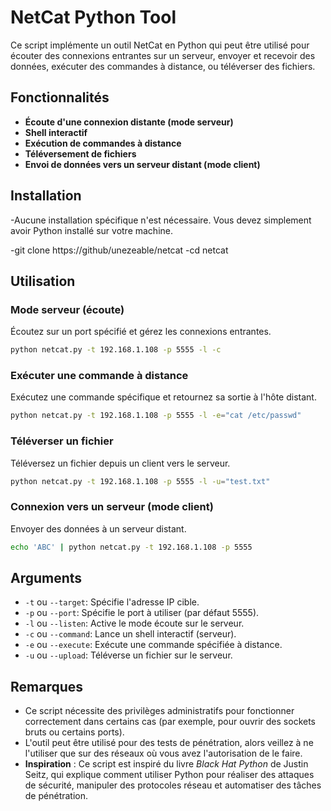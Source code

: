 # NetCat Python Tool

Ce script implémente un outil NetCat en Python qui peut être utilisé pour écouter des connexions entrantes sur un serveur, envoyer et recevoir des données, exécuter des commandes à distance, ou téléverser des fichiers.

## Fonctionnalités

- **Écoute d'une connexion distante (mode serveur)**
- **Shell interactif**
- **Exécution de commandes à distance**
- **Téléversement de fichiers**
- **Envoi de données vers un serveur distant (mode client)**

## Installation

-Aucune installation spécifique n'est nécessaire. Vous devez simplement avoir Python installé sur votre machine. 

-git clone https://github/unezeable/netcat
-cd netcat

## Utilisation

### Mode serveur (écoute)

Écoutez sur un port spécifié et gérez les connexions entrantes.

```bash
python netcat.py -t 192.168.1.108 -p 5555 -l -c
```

### Exécuter une commande à distance

Exécutez une commande spécifique et retournez sa sortie à l'hôte distant.

```bash
python netcat.py -t 192.168.1.108 -p 5555 -l -e="cat /etc/passwd"
```

### Téléverser un fichier

Téléversez un fichier depuis un client vers le serveur.

```bash
python netcat.py -t 192.168.1.108 -p 5555 -l -u="test.txt"
```

### Connexion vers un serveur (mode client)

Envoyer des données à un serveur distant.

```bash
echo 'ABC' | python netcat.py -t 192.168.1.108 -p 5555
```

## Arguments

- `-t` ou `--target`: Spécifie l'adresse IP cible.
- `-p` ou `--port`: Spécifie le port à utiliser (par défaut 5555).
- `-l` ou `--listen`: Active le mode écoute sur le serveur.
- `-c` ou `--command`: Lance un shell interactif (serveur).
- `-e` ou `--execute`: Exécute une commande spécifiée à distance.
- `-u` ou `--upload`: Téléverse un fichier sur le serveur.

## Remarques

- Ce script nécessite des privilèges administratifs pour fonctionner correctement dans certains cas (par exemple, pour ouvrir des sockets bruts ou certains ports).
- L'outil peut être utilisé pour des tests de pénétration, alors veillez à ne l'utiliser que sur des réseaux où vous avez l'autorisation de le faire.
- **Inspiration** : Ce script est inspiré du livre *Black Hat Python* de Justin Seitz, qui explique comment utiliser Python pour réaliser des attaques de sécurité, manipuler des protocoles réseau et automatiser des tâches de pénétration.
